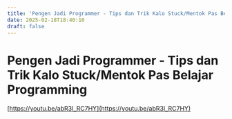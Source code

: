 ```yaml
---
title: 'Pengen Jadi Programmer - Tips dan Trik Kalo Stuck/Mentok Pas Belajar Programming'
date: 2025-02-18T18:40:10
draft: false
---
```


# Pengen Jadi Programmer - Tips dan Trik Kalo Stuck/Mentok Pas Belajar Programming

[https://youtu.be/abR3I_RC7HY](https://youtu.be/abR3I_RC7HY)
